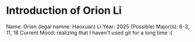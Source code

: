 # Introduction of Orion Li

Name: Orion (legal namne: Haoxuan) Li
Year: 2025
(Possible) Major(s): 6-3, 11, 18
Current Mood: realizing that I haven't used git for a long time :(